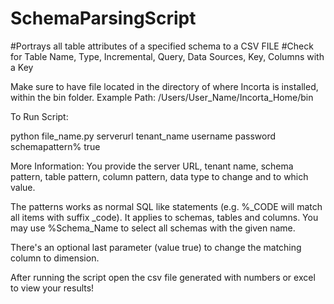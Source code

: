 # SchemaParsingScript

#Portrays all table attributes of a specified schema to a CSV FILE
#Check for Table Name, Type, Incremental, Query, Data Sources, Key, Columns with a Key

Make sure to have file located in the directory of where Incorta is installed, within the bin folder.
Example Path: /Users/User_Name/Incorta_Home/bin



To Run Script: 

python file_name.py serverurl tenant_name username password schemapattern% true

More Information:
You provide the server URL, tenant name, schema pattern, table pattern, column pattern, data type to change and to which value.

The patterns works as normal SQL like statements (e.g. %_CODE will match all items with suffix _code). It applies to schemas, tables and columns. 
You may use %Schema_Name to select all schemas with the given name. 

There's an optional last parameter (value true) to change the matching column to dimension.


After running the script open the csv file generated with numbers or excel to view your results!
